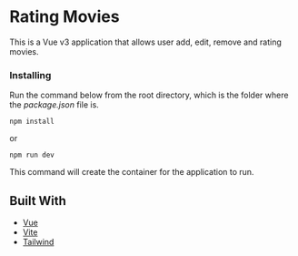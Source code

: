 # Rating Movies

This is a Vue v3 application that allows user add, edit, remove and rating movies.


### Installing

Run the command below from the root directory, which is the folder where the *package.json* file is.

```
npm install
```
or

```
npm run dev
```

This command will create the container for the application to run.

## Built With
* [Vue](https://vuejs.org/)
* [Vite](https://vitejs.dev/guide/)
* [Tailwind](https://tailwindcss.com/)